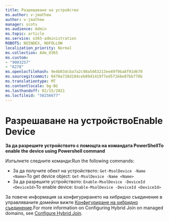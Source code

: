 ```yaml
---
title: Разрешаване на устройство
ms.author: v-jmathew
author: v-jmathew
manager: scotv
ms.audience: Admin
ms.topic: article
ms.service: o365-administration
ROBOTS: NOINDEX, NOFOLLOW
localization_priority: Normal
ms.collection: Adm_O365
ms.custom:
- "9003257"
- "8278"
ms.openlocfilehash: 9e4b03dcba7a2c98a5d63213ee49f9ba8f91d670
ms.sourcegitcommit: 0470a728d184ceb89d1419f7ed57166e07bb778b
ms.translationtype: MT
ms.contentlocale: bg-BG
ms.lasthandoff: 02/15/2021
ms.locfileid: "50256677"
---
```

# <a name="enable-device"></a><span data-ttu-id="361c9-102">Разрешаване на устройство</span><span class="sxs-lookup"><span data-stu-id="361c9-102">Enable Device</span></span>

<span data-ttu-id="361c9-103">**За да разрешите устройството с помощта на командата PowerShell**</span><span class="sxs-lookup"><span data-stu-id="361c9-103">**To enable the device using Powershell command**</span></span>

<span data-ttu-id="361c9-104">Изпълнете следните команди:</span><span class="sxs-lookup"><span data-stu-id="361c9-104">Run the following commands:</span></span>

- <span data-ttu-id="361c9-105">За да получите обект на устройството: `Get-MsolDevice -Name <Name>`</span><span class="sxs-lookup"><span data-stu-id="361c9-105">To get device object: `Get-MsolDevice -Name <Name>`</span></span>
- <span data-ttu-id="361c9-106">За да разрешите устройството: `Enable-MsolDevice -DeviceId <DeviceId>`</span><span class="sxs-lookup"><span data-stu-id="361c9-106">To enable device: `Enable-MsolDevice -DeviceId <DeviceId>`</span></span>

<span data-ttu-id="361c9-107">За повече информация за конфигурирането на хибридно съединение в управляваните домейни вижте [Конфигуриране на хибридно съединение](https://docs.microsoft.com/azure/active-directory/devices/hybrid-azuread-join-managed-domains).</span><span class="sxs-lookup"><span data-stu-id="361c9-107">For more information on Configuring Hybrid Join on managed domains, see [Configure Hybrid Join](https://docs.microsoft.com/azure/active-directory/devices/hybrid-azuread-join-managed-domains).</span></span>
